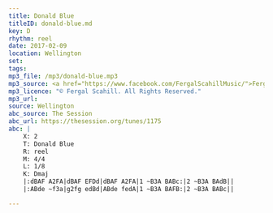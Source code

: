 ```yaml
---
title: Donald Blue
titleID: donald-blue.md
key: D
rhythm: reel
date: 2017-02-09
location: Wellington 
set:
tags: 
mp3_file: /mp3/donald-blue.mp3
mp3_source: <a href="https://www.facebook.com/FergalScahillMusic/">Fergal Scahill</a>, member of <a href="http://www.webanjo3.com/">We Banjo 3</a>
mp3_licence: "© Fergal Scahill. All Rights Reserved."
mp3_url: 
source: Wellington
abc_source: The Session
abc_url: https://thesession.org/tunes/1175
abc: |
    X: 2
    T: Donald Blue
    R: reel
    M: 4/4
    L: 1/8
    K: Dmaj
    |:dBAF A2FA|dBAF EFDd|dBAF A2FA|1 ~B3A BABc:|2 ~B3A BAdB||
    |:ABde ~f3a|g2fg edBd|ABde fedA|1 ~B3A BAFB:|2 ~B3A BABc||

---
```

